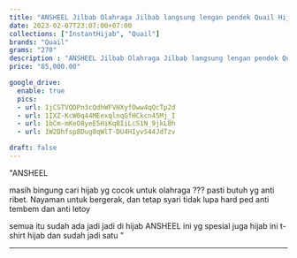 ```yaml
---
title: "ANSHEEL Jilbab Olahraga Jilbab langsung lengan pendek Quail Hijab Bahan Jersey"
date: 2023-02-07T23:07:00+07:00
collections: ["InstantHijab", "Quail"]
brands: "Quail"
grams: "270"
description : "ANSHEEL Jilbab Olahraga Jilbab langsung lengan pendek Quail Hijab Bahan Jersey"
price: "85,000.00"

google_drive:
  enable: true
  pics:
  - url: 1jCSTVQDPn3cQdhWFVHXyfOww4qQcTp2d
  - url: 1IXZ-KcW0q44MEexqlnqGfHCkcn45Mj_I
  - url: 1bCm-mKeO8yeE5HiKqBIiLcS1N_9jkLBh
  - url: 1W2Dhfsp8Dug8qWlT-DU4HIyvS44JdTzv

draft: false
---
```


"ANSHEEL

masih bingung cari hijab yg cocok untuk olahraga ??? pasti butuh yg anti ribet.
Nayaman untuk bergerak, dan tetap syari  tidak lupa hard ped anti tembem dan anti letoy 

semua itu sudah ada jadi jadi di hijab ANSHEEL ini 
yg spesial juga hijab ini t-shirt  hijab dan   sudah jadi satu  "

---   
  
